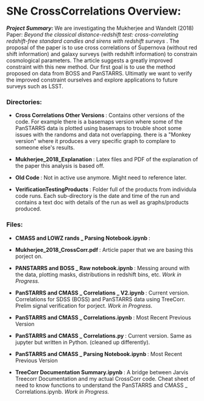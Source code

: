 # SNe CrossCorrelations Overview:


<Strong> <em> Project Summary: </Strong> </em> We are investigating the Mukherjee and Wandelt (2018) Paper: <em> Beyond the classical distance-redshift test: cross-correlating redshift-free standard candles and sirens with redshift surveys </em>. The proposal of the paper is to use cross correlations of Supernova (without red shift information) and galaxy surveys (with redshift information) to constrain cosmological parameters. The article suggests a greatly improved constraint with this new method. Our first goal is to use the method proposed on data from BOSS and PanSTARRS. Ultimatly we want to verify the improved constraint ourselves and explore applications to future surveys such as LSST. 

### Directories: 
- <Strong> Cross Correlations Other Versions </Strong>: Contains other versions of the code. For example there is a basemaps version where some of the PanSTARRS data is plotted using basemaps to trouble shoot some issues with the randoms and data not overlapping. there is a "Monkey version" where it produces a very specific graph to complare to someone else's results. 

- <Strong> Mukherjee_2018_Explanation </Strong>: Latex files and PDF of the explanation of the paper this analysis is based off. 

- <Strong> Old Code </Strong>: Not in active use anymore. Might need to reference later. 

- <Strong> VerificationTestingProducts </Strong>: Folder full of the products from individula code runs. Each sub-directory is the date and time of the run and contains a text doc with details of the run as well as graphs/products produced. 


### Files: 

- <Strong> CMASS and LOWZ rands _ Parsing Notebook.ipynb </Strong>:  

- <Strong> Mukherjee_2018_CrossCorr.pdf </Strong>: Article paper that we are basing this porject on. 

- <Strong> PANSTARRS and BOSS _ Raw notebook.ipynb </Strong>: Messing around with the data, plotting masks, distributions in redshift bins, etc. <em> Work in Progress. </em>

- <Strong> PanSTARRS and CMASS _ Correlations _ V2.ipynb </Strong>: Current version. Correlations for SDSS (BOSS) and PanSTARRS data using TreeCorr. Prelim signal verification for porject. <em> Work in Progress. </em>

- <Strong> PanSTARRS and CMASS _ Correlations.ipynb </Strong>: Most Recent Previous Version

- <Strong> PanSTARRS and CMASS _ Correlations.py </Strong>: Current version. Same as jupyter but written in Python. (cleaned up differently). 

- <Strong> PanSTARRS and CMASS _ Parsing Notebook.ipynb </Strong>: Most Recent Previous Version

- <Strong> TreeCorr Documentation Summary.ipynb </Strong> : A bridge between Jarvis Treecorr Documentation and my actual CrossCorr code. Cheat sheet of need to know functions to understand the PanSTARRS and CMASS _ Correlations.ipynb. <em> Work in Progress. </em>

